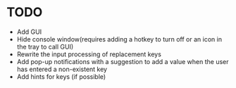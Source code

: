 # TODO
* Add GUI
* Hide console window(requires adding a hotkey to turn off or an icon in the tray to call GUI)
* Rewrite the input processing of replacement keys
* Add pop-up notifications with a suggestion to add a value when the user has entered a non-existent key
* Add hints for keys (if possible)
